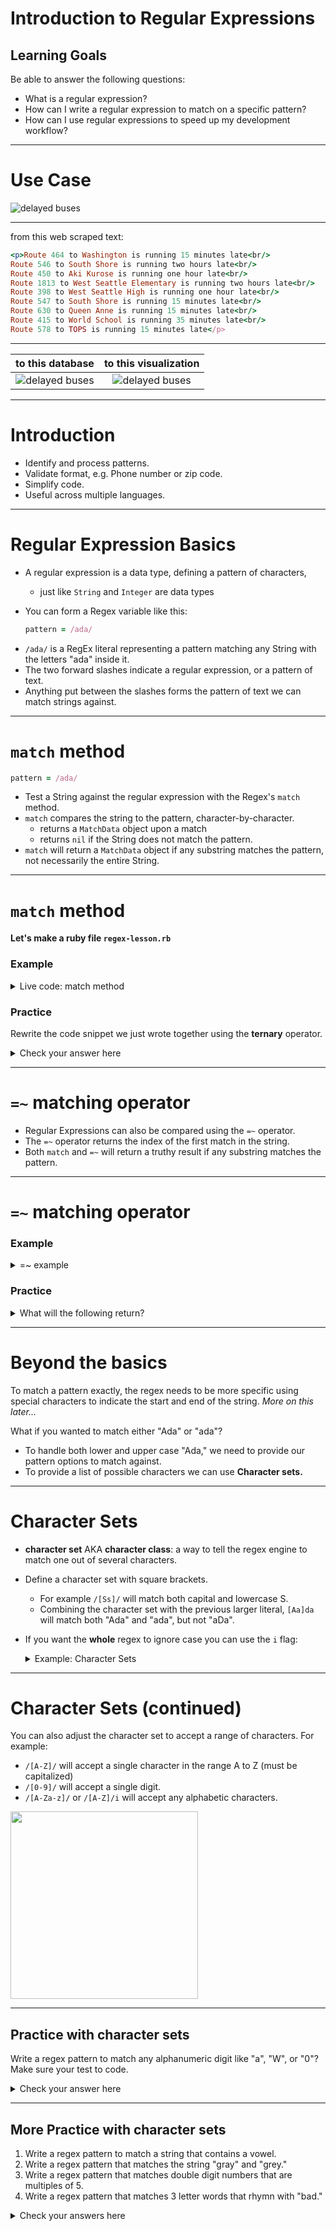 # Introduction to Regular Expressions

## Learning Goals
Be able to answer the following questions:  
- What is a regular expression?
- How can I write a regular expression to match on a specific pattern?
- How can I use regular expressions to speed up my development workflow?

---

# Use Case

![delayed buses](images/delayed-buses.png)

---

from this web scraped text: 

```ruby
<p>Route 464 to Washington is running 15 minutes late<br/>
Route 546 to South Shore is running two hours late<br/>
Route 450 to Aki Kurose is running one hour late<br/>
Route 1813 to West Seattle Elementary is running two hours late<br/>
Route 398 to West Seattle High is running one hour late<br/>
Route 547 to South Shore is running 15 minutes late<br/>
Route 630 to Queen Anne is running 15 minutes late<br/>
Route 415 to World School is running 35 minutes late<br/>
Route 578 to TOPS is running 15 minutes late</p>
```

---


to this database| to this visualization
:---:|:---:
![delayed buses](images/late-buses-df.png)   | ![delayed buses](images/late-bus-visualization.png)

---

# Introduction  

- Identify and process patterns.
- Validate format, e.g. Phone number or zip code.
- Simplify code.
- Useful across multiple languages.

---
# Regular Expression Basics

- A regular expression is a data type, defining a pattern of characters, 
	- just like `String` and `Integer` are data types

- You can form a Regex variable like this:

  
  ```ruby
  pattern = /ada/
  ```

* `/ada/` is a RegEx literal representing a pattern matching any String with the letters "ada" inside it.  
* The two forward slashes indicate a regular expression, or a pattern of text.   
* Anything put between the slashes forms the pattern of text we can match strings against.

---

# ```match``` method

```ruby
pattern = /ada/
```

* Test a String against the regular expression with the Regex's `match` method.  
* `match` compares the string to the pattern, character-by-character.
	* returns a `MatchData` object upon a match 
	* returns `nil` if the String does not match the pattern.  
* `match` will return a `MatchData` object if any substring matches the pattern, not necessarily the entire String.

---
# ```match``` method

**Let's make a ruby file `regex-lesson.rb`**


  ### Example 
  <details>
    <summary>
     Live code: match method
    </summary>

  ```ruby
  pattern = /ada/

  if pattern.match("ada lovelace")
    puts "The String has ada in it!"
  else
    puts "It doesn't match"
  end

  # => "The String has ada in it!"
  ```
  </details>

### Practice

Rewrite the code snippet we just wrote together using the **ternary** operator.

<details>
  <summary>
  Check your answer here
  </summary>
  
	
  ```ruby
  puts pattern.match("ada lovelace") ? "The String has ada in it!" : "It doesn't match"
  ```

</details>


---

# `=~` matching operator

* Regular Expressions can also be compared using the `=~` operator.  
* The `=~` operator returns the index of the first match in the string.
* Both `match` and `=~` will return a truthy result if any substring matches the pattern. 

---

# `=~` matching operator

### Example

<details>
  <summary>
   =~ example
  </summary> 

```ruby
pattern = /ada/

pattern =~ 'ada'	# => 0
pattern =~ "learn at ada academy." # => 9 
```
</details>


### Practice

<details>
  <summary>
   What will the following return?
  </summary> 


```ruby
pattern =~ "I love ada developers academy" 
pattern =~ "Ada Developers Academy"
pattern =~ "Seattle's a great city"
pattern.match('ada')
pattern.match('hello world')
```
</details>

---
# Beyond the basics

To match a pattern exactly, the regex needs to be more specific using special characters to indicate the start and end of the string. _More on this later..._

What if you wanted to match either "Ada" or "ada"? 
* To handle both lower and upper case "Ada," we need to provide our pattern options to match against.  
* To provide a list of possible characters we can use **Character sets.**

---

# Character Sets

* **character set** AKA **character class**: a way to tell the regex engine to match one out of several characters.  
* Define a character set with square brackets.  
	* For example `/[Ss]/` will match both capital and lowercase S.  
	* Combining the character set with the previous larger literal, `[Aa]da` will match both "Ada" and "ada", but not "aDa".  

* If you want the **whole** regex to ignore case you can use the `i` flag:

  <details>
    <summary>
     Example: Character Sets
    </summary> 

  ```ruby
  pattern = /ada/i
  pattern = /[Aa][Dd][Aa]/

  pattern =~ 'ADA' # => 0
  pattern =~ 'aDA' # => 0
  pattern =~ 'aDa' # => 0
  ```
  </details>

---

# Character Sets (continued)

You can also adjust the character set to accept a range of characters.  For example:  
- `/[A-Z]/`  will accept a single character in the range A to Z (must be capitalized)
- `/[0-9]/` will accept a single digit.  
- `/[A-Za-z]/` or `/[A-Z]/i` will accept any alphabetic characters.

<img src="images/regex1.png" width="300">

---

## Practice with character sets

Write a regex pattern to match any alphanumeric digit like "a", "W", or "0"? Make sure your test to code.

<details>
  <summary>
  Check your answer here
  </summary>
	
  ```ruby
  pattern = /[A-Za-z0-9]/
  # pattern = /[A-Z0-9]/i
  
  ```
  
  Test your code on the strings contained in the following list. *Suggestion:* Use a for each loop and the ternary operator. 
    
  ```ruby
  test_strings = ['a','W', '0', '-', '*']  
  ```

  <details>
  
  <summary>
	test code
    </summary>

  ``` ruby
  test_strings.each do |item|
      puts pattern.match(item) ? '#{item} is valid' : '#{item} is not valid'
  end
  ```
  </details>
</details>


---

## More Practice with character sets

1. Write a regex pattern to match a string that contains a vowel.
2. Write a regex pattern that matches the string "gray" and "grey."
3. Write a regex pattern that matches double digit numbers that are multiples of 5.
4. Write a regex pattern that matches 3 letter words that rhymn with "bad."

<details>
  <summary>
  Check your answers here
  </summary>
  
  ```ruby
  # 1) contains a vowel
  pattern = /[aeiuo]/
  
  # 2) matches "gray" and "grey"
  pattern = /gr[ae]y/
  
  # 3) multiples of 5
  pattern = /[1-9][05]/
  
  # 4) 3 letter words that rhymn with "bad."
  pattern = /[dfhlmprst]ad/
  
  ```
  
<details>


---

# The Wildcard and Quantifiers

* _wildcard_ character: a period (`.`)
	* accepts any character.
* _quantifiers_:  `*`, `+` and `?`
	* used for characters that are optional or can repeat. 

* **These characters are summarized in the following table:**



Character | Meaning            | Example
---       | ---                | ---
`.`       | Any one character  | `/a.a/` matches `ada`, `ava`, and `a!a`

---
Character | Meaning            | Example
---       | ---                | ---
`*`       | Preceding token occurs **zero** or more times | `/ad*a/` matches `aa`, `ada`, and `adddda`<br><br>`/[0-9]*/` matches `1`, `345`, and the empty string<br><br>`.*` matches any string


---

Character | Meaning            | Example
---       | ---                | ---
`+`       | Preceding token occurs **one** or more times. | `/ad+a/` matches `ada` and `adddda` but **not** `aa`<br><br>`/[0-9]+/` matches `1` and `345` but **not** the empty string<br><br>`.+` matches any string **except for** the empty string

---

Character | Meaning            | Example
---       | ---                | ---
`?`       | Preceding token is optional (occurs zero or one times) | `/ad?a/` matches `aa` and `ada`<br><br>`/[0-9]/` matches `2` and the empty string but not `27` or `356`<br><br>`.?` matches any one character or the empty string

---
## Practice with quantifiers

Write a regular expression to match a valid email of form `name@domain.tld`
- Matches `dee@adadev.org`, `adalovelace@gmail.com`, `magictavern@puppies.supplies`
- Rejects `dan@adadev.`, `charles.com`, `@adadev.org`, `sarah@.org`
- Use `\.` for a literal period *(more on this later)*
- With your tablemates, decide on what consist a valid e-mail address and choose several test strings.
<details>
  <summary>
  Check your answer here
  </summary>
	
  ```ruby
  pattern = /.+@.+\..+/

  test_strings = [`dee@adadev.org`, `adalovelace@gmail.com`, 
  `magictavern@puppies.supplies`,`dan@adadev.`, 
  `charles.com`, `@adadev.org`, `sarah@.org`]
  ```
</details>

---

# The NOT `^` Character

* Use the `^` character and square brackets to exclude a group of characters or a type of character.
	* can be easier than list all the valid possibilities.  
In that case you need the `^` character and the square brackets.  

* For example:  `/[^abc]/` excludes a, b and c.

* What do the following patterns exclude?

```ruby
/[^0-9]/
/Ada is number [^2-9^a-z^A-Z^0]/ 
```
---

## Practice

How can you write a regex using exclusion which would accept `dog`, `sog`, and `hog`, but exclude `bog`?

<details>
  <summary>
  Check your answer here
  </summary>
	
  ```ruby
  pattern = /[^b]og/
  
  test_strings = ['dog', 'sog', 'hog', 'bog']
  ```
</details>

---

# Escape characters
* The backslash character `\` is used to indicate special characters
	*  e.g. `+`, `*`, `.`
* The backslash character `\` is also used as a shortcut for common classes of characters.

* Some common escape characters are summarized on the next slide.

---
# Escape characters

Some examples include:

| Escape Character |  |  
| --- | --- |
| `\n`  |  newline character |
| `\s`  |  Any whitespace character (space, tab, newline) |
| `\S`  |  Any non-whitespace character |
| `\d`  |  Any digit |
| `\D`  |  Any non-digit |
| `\.`, `\+`, `\*`, etc.  | The literal character following the backslash, for example `\\` searches the String for a backslash, while `\.` looks for a period.  |

---

## Practical Example using escape characters:

-  Use regex to validate a US phone number in the format 
	(ddd) ddd-dddd.
  	* `/\(\d\d\d\) \d\d\d\-\d\d\d\d/`

![phone number](images/regex3.png)

  - This regular expression takes 3 digits inside parentheses followed by a space, then three digits a dash and then 4 digits.  We will see how to simplify this a bit later.

---

## Practice with escape characters (and more)

Write a regex for any amount of US currency, for example it should match `$3.25`, `$102.73`, and `$0.25`.

<details>
  <summary>
  Check your answer here
  </summary>
  
  ```ruby
  pattern = /\$\d+\.\d\d/
  
  test_strings = ['$3.25', '$102.73', '$0.25', '$1000.73',
  '$10.7', '$10.707']
  ```
</details>

---

## Start and End of a String

* By default a regex will match a string if any part of the string matches. 
* Special characters match the start and end of strings:

	* `^` indicates the beginning of a string:    
		* `/^ada/` matches `"ada"` and `"ada end"` but not `"start ada"`

	* `$` indicates the end of a string: 
		* `/ada$/` matches `"ada"` and `"start ada"` but not `"ada end"`


*  To match the whole string with nothing left over you can use the special characters `^` and `$` at the beginning and end.
	* ```/^ada$/``` only matches ```"ada"```  

---

## Practice with start and end
1. Let's return to the currency pattern. How can we change our regex pattern so that `$10.707` is not a match?

2. Write a regex that will match only strings without any leading whitespace.
- `"ada"`, `"ada academy"` and `"ada "` all match
- `"  ada"`, `"  ada "` and `" "` do not match
- *Hint: refer to the escape characters table*

<details>
    <summary>
    Check your answer here
    </summary>
	   
```ruby   
pattern = /^\S.*/

test_strings = ['ada', 'ada academy', 'ada ', ' ada', ' ada ', ' ']    
```
</details>


---

# Repetitions

* `*` and `+` characters allow a token to be repeated
* Often you will want to limit a token to a specific number of repetitions.
	* Can you think of an example?

* A number placed in the curly braces `{}` will indicate how many times the preceding token can be repeated.  
	* e.g. `/[abc]{3}/` will allow the letters `a`, `b` or `c` to be repeated three times
		* `"aaa"`, `"abc"`,  and `"cab"` all match.

* A range of repetitions can also be repeated by using two parameters in the curly braces.  
	* e.g. `/[abc]{3, 5}/` would allow the characters to repeat between 3 and 5 times.

---

## Practice with repetitions

Use repetiions to rewrite the regex to validate a US phone number in the format (ddd) ddd-dddd.

<details>
    <summary>
	Check your answer
    </summary>
  	
```ruby  
pattern = /\(\d{3}\) \d{3}\-\d{4}/
```
    
</details>

---

# Reflection

Please share one thing you learned/observed and one question you have using [this form](https://docs.google.com/forms/d/e/1FAIpQLSddsuNWLiHHPki0FSvMH3LKBX8p7AVevMeWmxEjpg7h9OVmbg/viewform?usp=sf_link).
      
